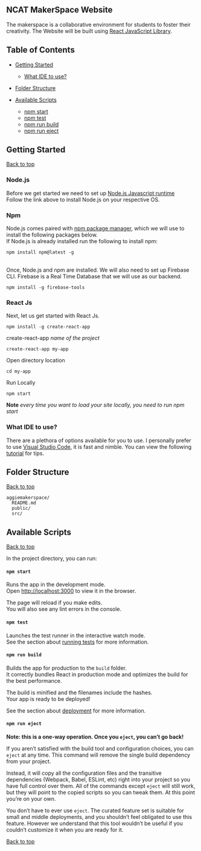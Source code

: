 
<a name="table-of-contents"></a>
## NCAT MakerSpace Website

The makerspace is a collaborative environment for students to foster their creativity.
The Website will be built using [React JavaScript Library](https://reactjs.org/).


## Table of Contents

- [Getting Started](#getting-started)
  - [What IDE to use?](#select-ide)
- [Folder Structure](#folder-structure)

- [Available Scripts](#available-scripts)
  - [npm start](#npm-start)
  - [npm test](#npm-test)
  - [npm run build](#npm-run-build)
  - [npm run eject](#npm-run-eject)
  
 <a name="getting-started"></a>
## Getting Started
[Back to top](#table-of-contents)
### Node.js
Before we get started we need to set up [Node.js Javascript runtime](https://nodejs.org/en/)<br>
Follow the link above to install Node.js on your respective OS.<br>
### Npm
Node.js comes paired with [npm package manager](https://www.npmjs.com/), which we will use to install the following packages below.
<br>
If Node.js is already installed run the following to install npm: 
```
npm install npm@latest -g
```
<br> Once, Node.js and npm are installed. We will also need to set up Firebase CLI. Firebase is a Real Time Database that we will use as our backend.

```
npm install -g firebase-tools
```

### React Js
Next, let us get started with React Js.
```
npm install -g create-react-app
```
create-react-app *name of the project*
```
create-react-app my-app
```
Open directory location
```
cd my-app
```
Run Locally
```
npm start
```

**Note** *every time you want to load your site locally, you need to run npm start*

 <a name="select-ide"></a>
### What IDE to use?
There are a plethora of options available for you to use. I personally prefer to use [Visual Studio Code](https://code.visualstudio.com/), it is fast and nimble. 
You can view the following [tutorial](https://code.visualstudio.com/docs/nodejs/reactjs-tutorial) for tips. 





 <a name="folder-structure"></a>
## Folder Structure
[Back to top](#table-of-contents)
```
aggiemakerspace/
  README.md
  public/
  src/
```

## Available Scripts
[Back to top](#table-of-contents)

In the project directory, you can run:

#### `npm start`

Runs the app in the development mode.<br>
Open [http://localhost:3000](http://localhost:3000) to view it in the browser.

The page will reload if you make edits.<br>
You will also see any lint errors in the console.

#### `npm test`

Launches the test runner in the interactive watch mode.<br>
See the section about [running tests](#running-tests) for more information.

#### `npm run build`

Builds the app for production to the `build` folder.<br>
It correctly bundles React in production mode and optimizes the build for the best performance.

The build is minified and the filenames include the hashes.<br>
Your app is ready to be deployed!

See the section about [deployment](#deployment) for more information.

#### `npm run eject`

**Note: this is a one-way operation. Once you `eject`, you can’t go back!**

If you aren’t satisfied with the build tool and configuration choices, you can `eject` at any time. This command will remove the single build dependency from your project.

Instead, it will copy all the configuration files and the transitive dependencies (Webpack, Babel, ESLint, etc) right into your project so you have full control over them. All of the commands except `eject` will still work, but they will point to the copied scripts so you can tweak them. At this point you’re on your own.

You don’t have to ever use `eject`. The curated feature set is suitable for small and middle deployments, and you shouldn’t feel obligated to use this feature. However we understand that this tool wouldn’t be useful if you couldn’t customize it when you are ready for it.

[Back to top](#table-of-contents)

